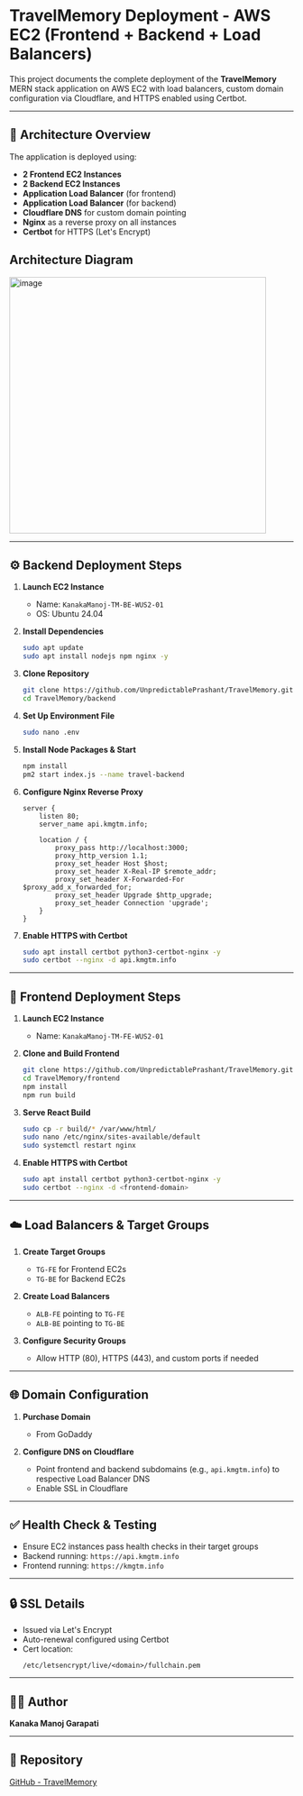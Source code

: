 # TravelMemory Deployment - AWS EC2 (Frontend + Backend + Load Balancers)

This project documents the complete deployment of the **TravelMemory** MERN stack application on AWS EC2 with load balancers, custom domain configuration via Cloudflare, and HTTPS enabled using Certbot.

---

## 📌 Architecture Overview

The application is deployed using:

- **2 Frontend EC2 Instances**
- **2 Backend EC2 Instances**
- **Application Load Balancer** (for frontend)
- **Application Load Balancer** (for backend)
- **Cloudflare DNS** for custom domain pointing
- **Nginx** as a reverse proxy on all instances
- **Certbot** for HTTPS (Let's Encrypt)
## Architecture Diagram
<img width="455" alt="image" src="https://github.com/user-attachments/assets/7527ced5-21d4-4652-898b-abb404632ecc" />

---

## ⚙️ Backend Deployment Steps

1. **Launch EC2 Instance**  
   - Name: `KanakaManoj-TM-BE-WUS2-01`
   - OS: Ubuntu 24.04

2. **Install Dependencies**
   ```bash
   sudo apt update
   sudo apt install nodejs npm nginx -y
   ```

3. **Clone Repository**
   ```bash
   git clone https://github.com/UnpredictablePrashant/TravelMemory.git
   cd TravelMemory/backend
   ```

4. **Set Up Environment File**
   ```bash
   sudo nano .env
   ```

5. **Install Node Packages & Start**
   ```bash
   npm install
   pm2 start index.js --name travel-backend
   ```

6. **Configure Nginx Reverse Proxy**
   ```nginx
   server {
       listen 80;
       server_name api.kmgtm.info;

       location / {
           proxy_pass http://localhost:3000;
           proxy_http_version 1.1;
           proxy_set_header Host $host;
           proxy_set_header X-Real-IP $remote_addr;
           proxy_set_header X-Forwarded-For $proxy_add_x_forwarded_for;
           proxy_set_header Upgrade $http_upgrade;
           proxy_set_header Connection 'upgrade';
       }
   }
   ```

7. **Enable HTTPS with Certbot**
   ```bash
   sudo apt install certbot python3-certbot-nginx -y
   sudo certbot --nginx -d api.kmgtm.info
   ```

---

## 🎨 Frontend Deployment Steps

1. **Launch EC2 Instance**  
   - Name: `KanakaManoj-TM-FE-WUS2-01`

2. **Clone and Build Frontend**
   ```bash
   git clone https://github.com/UnpredictablePrashant/TravelMemory.git
   cd TravelMemory/frontend
   npm install
   npm run build
   ```

3. **Serve React Build**
   ```bash
   sudo cp -r build/* /var/www/html/
   sudo nano /etc/nginx/sites-available/default
   sudo systemctl restart nginx
   ```

4. **Enable HTTPS with Certbot**
   ```bash
   sudo apt install certbot python3-certbot-nginx -y
   sudo certbot --nginx -d <frontend-domain>
   ```

---

## ☁️ Load Balancers & Target Groups

1. **Create Target Groups**
   - `TG-FE` for Frontend EC2s
   - `TG-BE` for Backend EC2s

2. **Create Load Balancers**
   - `ALB-FE` pointing to `TG-FE`
   - `ALB-BE` pointing to `TG-BE`

3. **Configure Security Groups**
   - Allow HTTP (80), HTTPS (443), and custom ports if needed

---

## 🌐 Domain Configuration

1. **Purchase Domain**
   - From GoDaddy

2. **Configure DNS on Cloudflare**
   - Point frontend and backend subdomains (e.g., `api.kmgtm.info`) to respective Load Balancer DNS
   - Enable SSL in Cloudflare

---

## ✅ Health Check & Testing

- Ensure EC2 instances pass health checks in their target groups
- Backend running: `https://api.kmgtm.info`
- Frontend running: `https://kmgtm.info`

---

## 🔒 SSL Details

- Issued via Let's Encrypt
- Auto-renewal configured using Certbot
- Cert location:
  ```
  /etc/letsencrypt/live/<domain>/fullchain.pem
  ```

---

## 🧑‍💻 Author

**Kanaka Manoj Garapati**

---

## 📎 Repository

[GitHub - TravelMemory](https://github.com/UnpredictablePrashant/TravelMemory)
